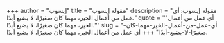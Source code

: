 +++
author = "إيسوب"
title = "مقولة إيسوب"
description = "مقولة إيسوب: أي عمل من أعمال الخير، مهما كان صغيرًا، لا يضيع أبدًا."
quote = '''أي عمل من أعمال الخير، مهما كان صغيرًا، لا يضيع أبدًا.'''
slug = "أي-عمل-من-أعمال-الخير-مهما-كان-صغيرًا-لا-يضيع-أبدًا"
+++
أي عمل من أعمال الخير، مهما كان صغيرًا، لا يضيع أبدًا.
